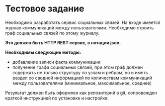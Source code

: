# Тестовое задание

Необходимо разработать сервис социальных связей.
На входе имеется журнал коммуникаций между пользователями. Необходимо строить граф социальных связей по этому журналу.

__Это должен быть HTTP REST сервис, в нотации json.__

__Необходимы следующие методы:__
- добавление записи факта коммуникации
- получение графа социальных связей, при этом граф должен содержать не только структуру по узлам и ребрам, но и иметь раздел со сводной информацией по количествам коммуникаций между пользователями (минимальное, максимальное, среднее)

Результат должен быть оформлен как репозиторий в git, сопровожден краткой инструкцией по установке и настройке.